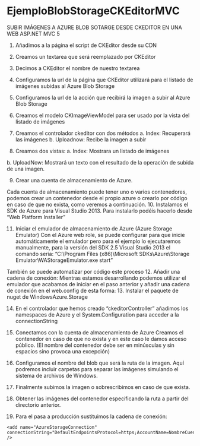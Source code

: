 # EjemploBlobStorageCKEditorMVC
SUBIR IMÁGENES A AZURE BLOB SOTARGE DESDE CKEDITOR EN UNA WEB ASP.NET MVC 5

1.	Añadimos a la página el script de CKEditor desde su CDN
2.	Creamos un textarea que será reemplazado por CKEditor
3.	Decimos a CKEditor el nombre de nuestro textarea
4.	Configuramos la url de la página que CKEditor utilizará para el listado de imágenes subidas al Azure Blob Storage 
5.	Configuramos la url de la acción que recibirá la imagen a subir al Azure Blob Storage
 
6.	Creamos el modelo CKImageViewModel para ser usado por la vista del listado de imágenes
 
7.	Creamos el controlador ckeditor con dos métodos
a.	Index: Recuperará las imágenes
b.	Uploadnow: Recibe la imagen a subir

 
8.	Creamos dos vistas:
a.	Index: Mostrara un listado de imágenes
 
b.	UploadNow: Mostrará un texto con el resultado de la operación de subida de una imagen.
 

9.	Crear una cuenta de almacenamiento de Azure.
 
 
Cada cuenta de almacenamiento puede tener uno o varios contenedores, podemos crear un contenedor desde el propio azure o crearlo por código en caso de que no exista, como veremos a continuación.
10.	Instalamos el SDK de Azure para Visual Studio 2013.
Para instalarlo podéis hacerlo desde “Web Platform Installer” 
 
11.	Iniciar el emulador de  almacenamiento de Azure (Azure Storage Emulator)
Con el Azure web role, se puede configurar para que inicie automáticamente el emulador pero para el ejemplo lo ejecutaremos manualmente, para la versión del SDK 2.5 Visual Studio 2013 el comando seria:
“C:\Program Files (x86)\Microsoft SDKs\Azure\Storage Emulator\WAStorageEmulator.exe  start”
 
También se puede automatizar por código este proceso
12.	Añadir una cadena de conexión:
Mientras estamos desarrollando podemos utilizar el emulador que acabamos de iniciar en el paso anterior y añadir una cadena de conexión en el web.config de esta forma:
<connectionStrings>
  <add name="AzureStorageConnection" connectionString="UseDevelopmentStorage=true"/>
</connectionStrings>
13.	Instalar el paquete de nuget de WindowsAzure.Storage

 
14.	En el controlador que hemos creado “ckeditorController” añadimos los namespaces de Azure y el System.Configuration para acceder a la connectionString
 

15.	Conectamos con la cuenta de almacenamiento de Azure
Creamos el contenedor en caso de que no exista y en este caso le damos acceso público. (El nombre del contenedor debe ser en minúsculas y sin espacios sino provoca una excepción)
16.	Configuramos el nombre del blob que será la ruta de la imagen. Aquí podremos incluir carpetas para separar las imágenes simulando el sistema de archivos de Windows.
17.	Finalmente subimos la imagen o sobrescribimos en caso de que exista.  

 

18.	Obtener las imágenes del contenedor especificando la ruta a partir del directorio anterior.
 
19.	Para el pasa a producción sustituimos la cadena de conexión:

<!--<add name="AzureStorageConnection" connectionString="UseDevelopmentStorage=true" />-->
    <add name="AzureStorageConnection" connectionString="DefaultEndpointsProtocol=https;AccountName=NombreCuenta;AccountKey=ClaveCuenta" />
 
